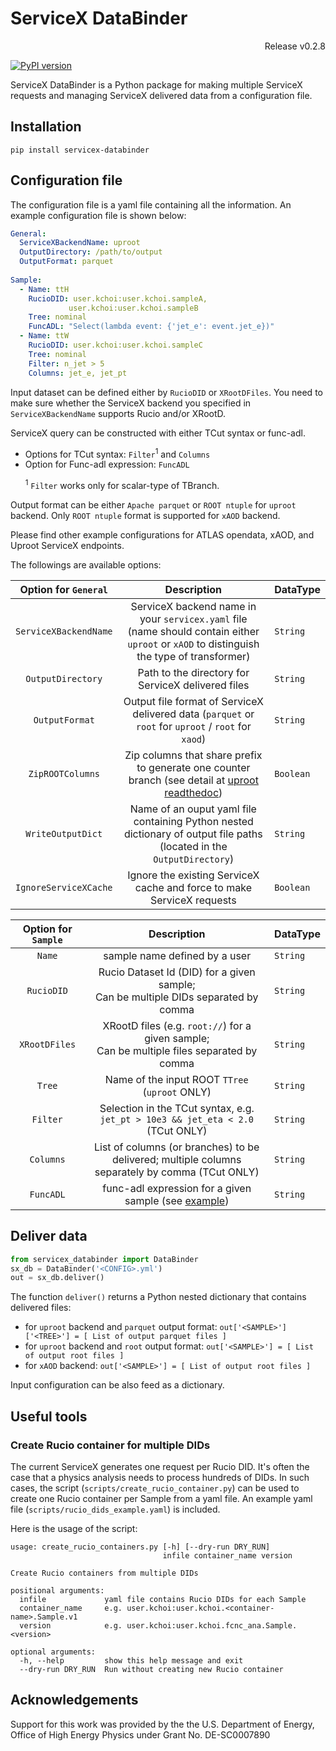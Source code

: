 # ServiceX DataBinder

<p align="right"> Release v0.2.8 </p>

[![PyPI version](https://badge.fury.io/py/servicex-databinder.svg)](https://badge.fury.io/py/servicex-databinder)

ServiceX DataBinder is a Python package for making multiple ServiceX requests and managing ServiceX delivered data from a configuration file. 

<!-- [`ServiceX`](https://github.com/ssl-hep/ServiceX) is a scalable HEP event data extraction, transformation and delivery system. 

['ServiceX Client library'](https://github.com/ssl-hep/ServiceX_frontend) provides  --> 

## Installation

```shell
pip install servicex-databinder
```

## Configuration file

The configuration file is a yaml file containing all the information.
An example configuration file is shown below:

```yaml
General:
  ServiceXBackendName: uproot
  OutputDirectory: /path/to/output
  OutputFormat: parquet
  
Sample:
  - Name: ttH
    RucioDID: user.kchoi:user.kchoi.sampleA, 
             user.kchoi:user.kchoi.sampleB
    Tree: nominal
    FuncADL: "Select(lambda event: {'jet_e': event.jet_e})"
  - Name: ttW
    RucioDID: user.kchoi:user.kchoi.sampleC
    Tree: nominal
    Filter: n_jet > 5 
    Columns: jet_e, jet_pt
```

Input dataset can be defined either by `RucioDID` or `XRootDFiles`. You need to make sure whether the ServiceX backend you specified in `ServiceXBackendName` supports Rucio and/or XRootD. 

ServiceX query can be constructed with either TCut syntax or func-adl.
- Options for TCut syntax: `Filter`<sup>1</sup> and `Columns`
- Option for Func-adl expression: `FuncADL`

&nbsp; &nbsp; &nbsp; <sup>1</sup> `Filter` works only for scalar-type of TBranch.

Output format can be either `Apache parquet` or `ROOT ntuple` for `uproot` backend. Only `ROOT ntuple` format is supported for `xAOD` backend.

Please find other example configurations for ATLAS opendata, xAOD, and Uproot ServiceX endpoints.


The followings are available options:

<!-- `General` block: -->
| Option for `General` | Description       | DataType |
|:--------:|:------:|:------|
| `ServiceXBackendName` | ServiceX backend name in your `servicex.yaml` file <br> (name should contain either `uproot` or `xAOD` to distinguish the type of transformer) | `String` |
| `OutputDirectory` | Path to the directory for ServiceX delivered files | `String` |
| `OutputFormat` | Output file format of ServiceX delivered data (`parquet` or `root` for `uproot` / `root` for `xaod`) | `String` |
| `ZipROOTColumns` | Zip columns that share prefix to generate one counter branch (see detail at [uproot readthedoc](https://uproot.readthedocs.io/en/latest/basic.html#writing-ttrees-to-a-file)) | `Boolean` |
| `WriteOutputDict` | Name of an ouput yaml file containing Python nested dictionary of output file paths (located in the `OutputDirectory`) | `String` |
| `IgnoreServiceXCache` | Ignore the existing ServiceX cache and force to make ServiceX requests | `Boolean` |

| Option for `Sample` | Description       |DataType |
|:--------:|:------:|:------|
| `Name`   | sample name defined by a user |`String` |
| `RucioDID` | Rucio Dataset Id (DID) for a given sample; <br> Can be multiple DIDs separated by comma |`String` |
| `XRootDFiles` | XRootD files (e.g. `root://`) for a given sample; <br> Can be multiple files separated by comma |`String` |
| `Tree` | Name of the input ROOT `TTree` (`uproot` ONLY) |`String` |
| `Filter` | Selection in the TCut syntax, e.g. `jet_pt > 10e3 && jet_eta < 2.0` (TCut ONLY) |`String` |
| `Columns` | List of columns (or branches) to be delivered; multiple columns separately by comma (TCut ONLY) |`String` |
| `FuncADL` | func-adl expression for a given sample (see [example](config_example_xaod.yml)) |`String` |

 <!-- Options exclusively for TCut syntax (CANNOT combine with the option `FuncADL`) -->

 <!-- Option for func-adl expression (CANNOT combine with the option `Fitler` and `Columns`) -->

<!-- ## Installation

```python
pip -m install servicex_databinder
``` -->

## Deliver data

```python
from servicex_databinder import DataBinder
sx_db = DataBinder('<CONFIG>.yml')
out = sx_db.deliver()
```

The function `deliver()` returns a Python nested dictionary that contains delivered files: 
- for `uproot` backend and `parquet` output format: `out['<SAMPLE>']['<TREE>'] = [ List of output parquet files ]`
- for `uproot` backend and `root` output format: `out['<SAMPLE>'] = [ List of output root files ]`
- for `xAOD` backend: `out['<SAMPLE>'] = [ List of output root files ]`

Input configuration can be also feed as a dictionary.

<!-- ## Currently available 
- Dataset as Rucio DID + Input file format is ROOT TTree + ServiceX delivers output in parquet format
- Dataset as Rucio DID + Input file format is ATLAS xAOD + ServiceX delivers output in ROOT TTree format
- Dataset as XRootD + Input file format is ROOT TTree + ServiceX delivers output in parquet format -->

## Useful tools

### Create Rucio container for multiple DIDs

The current ServiceX generates one request per Rucio DID. 
It's often the case that a physics analysis needs to process hundreds of DIDs.
In such cases, the script (`scripts/create_rucio_container.py`) can be used to create one Rucio container per Sample from a yaml file.
An example yaml file (`scripts/rucio_dids_example.yaml`) is included.

Here is the usage of the script:

```shell
usage: create_rucio_containers.py [-h] [--dry-run DRY_RUN]
                                  infile container_name version

Create Rucio containers from multiple DIDs

positional arguments:
  infile             yaml file contains Rucio DIDs for each Sample
  container_name     e.g. user.kchoi:user.kchoi.<container-name>.Sample.v1
  version            e.g. user.kchoi:user.kchoi.fcnc_ana.Sample.<version>

optional arguments:
  -h, --help         show this help message and exit
  --dry-run DRY_RUN  Run without creating new Rucio container

```

## Acknowledgements

Support for this work was provided by the the U.S. Department of Energy, Office of High Energy Physics under Grant No. DE-SC0007890